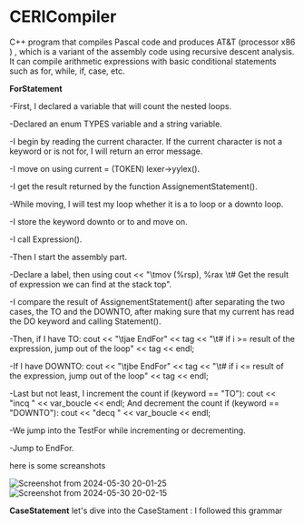 # CERICompiler
C++ program that compiles Pascal code and produces AT&T (processor x86 ) , which is a variant of the assembly code using recursive descent analysis. It can compile arithmetic expressions with basic conditional statements such as for, while, if, case, etc.

**ForStatement**

-First, I declared a variable that will count the nested loops.

-Declared an enum TYPES variable and a string variable.

-I begin by reading the current character. If the current character is not a keyword or is not for, I will return an error message.

-I move on using current = (TOKEN) lexer->yylex().

-I get the result returned by the function AssignementStatement().

-While moving, I will test my loop whether it is a to loop or a downto loop.

-I store the keyword downto or to and move on.

-I call Expression().

-Then I start the assembly part.

-Declare a label, then using cout << "\tmov (%rsp), %rax \t# Get the result of expression we can find at the stack top".

-I compare the result of AssignementStatement() after separating the two cases, the TO and the DOWNTO, after making sure that my current has read the DO keyword and calling Statement().

-Then, if I have TO:
cout << "\tjae EndFor" << tag << "\t# if i >= result of the expression, jump out of the loop" << tag << endl;

-If I have DOWNTO:
cout << "\tjbe EndFor" << tag << "\t# if i <= result of the expression, jump out of the loop" << tag << endl;

-Last but not least, I increment the count if (keyword == "TO"):
cout << "incq " << var_boucle << endl;
And decrement the count if (keyword == "DOWNTO"):
cout << "decq " << var_boucle << endl;

-We jump into the TestFor while incrementing or decrementing.

-Jump to EndFor.

here is some screanshots 





![Screenshot from 2024-05-30 20-01-25](https://github.com/melissamelissa20032003/CERICompiler/assets/109720240/4bc7062c-a0fe-4209-a32c-6ce49e9b2da0)
![Screenshot from 2024-05-30 20-02-15](https://github.com/melissamelissa20032003/CERICompiler/assets/109720240/d6ef06d0-f8ed-48de-969f-fe4c12420a63)






__CaseStatement__
let's dive into the CaseStament :
I followed this grammar 













